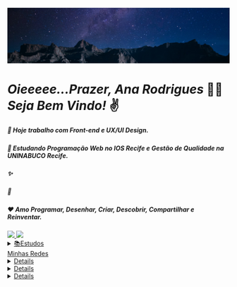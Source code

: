 ![Sejam Bem Vindos!](https://github.com/MidnightWolf15/MidnightWolf15/blob/main/Galaxy-Above-The-Mountains.jpg)

# *Oieeeee...Prazer, Ana Rodrigues* 🥰🖖  ***Seja Bem Vindo!*** ✌️

##### 💼 Hoje trabalho com *Front-end* e *UX/UI Design*.
##### 🚀 Estudando *Programação Web no IOS Recife* e *Gestão de Qualidade na UNINABUCO Recife*.
##### ✨ 
##### 🤗
##### ❤ Amo *Programar, Desenhar, Criar, Descobrir, Compartilhar e Reinventar*.

<div>
  <a href="https://github.com/MidnightWolf15">
  <img height="180em" src="https://github-readme-stats.vercel.app/api?username=MidnightWolf15&show_icons=true&theme=cobalt&include_all_commits=true&count_private=true"/>
  <img height="180em" src="https://github-readme-stats.vercel.app/api/top-langs/?username=MidnightWolf15&layout=compact&langs_count=7&theme=cobalt"/>
</div>
  
<details>
    <summary>📚Estudos</summary>
   🎯 Estudos Atuais em: 
    <div style="display: inline_block"><br>
  <img align="center" alt="Ana-Js" height="30" width="40" src="https://cdn.jsdelivr.net/gh/devicons/devicon/icons/javascript/javascript-original.svg">
  <img align="center" alt="Ana-Bootstrap" height="30" width="40" src="https://cdn.jsdelivr.net/gh/devicons/devicon/icons/bootstrap/bootstrap-original.svg">
  <img align="center" alt="Ana-HTML" height="30" width="40" src="https://cdn.jsdelivr.net/gh/devicons/devicon/icons/html5/html5-original.svg">
  <img align="center" alt="Ana-CSS" height="30" width="40" src="https://cdn.jsdelivr.net/gh/devicons/devicon/icons/css3/css3-original.svg">
  <img align="center" alt="Ana-C" height="30" width="40" src="https://cdn.jsdelivr.net/gh/devicons/devicon/icons/c/c-original.svg">
  <img align="center" alt="Ana-React" height="30" width="40" src="https://cdn.jsdelivr.net/gh/devicons/devicon/icons/react/react-original.svg">
  <img align="center" alt="Ana-Ruby" height="30" width="40" src="https://cdn.jsdelivr.net/gh/devicons/devicon/icons/ruby/ruby-original.svg">
  <img align="center" alt="Ana-Lua" height="30" width="40" src="https://cdn.jsdelivr.net/gh/devicons/devicon/icons/lua/lua-original.svg">
  <img align="center" alt="Ana-Markdown" height="30" width="40" src="https://cdn.jsdelivr.net/gh/devicons/devicon/icons/markdown/markdown-original.svg">
  <img align="center" alt="Ana-Git" height="30" width="40" src="https://cdn.jsdelivr.net/gh/devicons/devicon/icons/git/git-original.svg">
  </div>
</details>
   <summary>Minhas Redes</summary>
<details>
  
</details>
<details>
</details>
<details>
</details>
